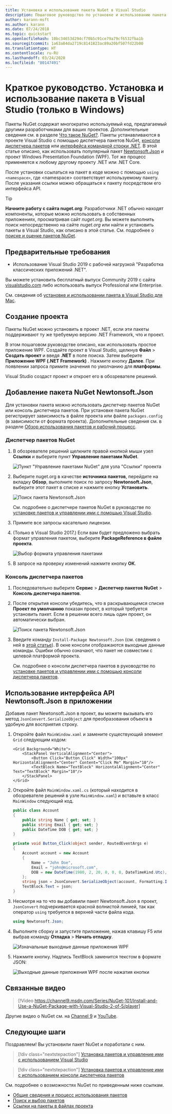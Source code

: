 ```yaml
---
title: Установка и использование пакета NuGet в Visual Studio
description: Пошаговое руководство по установке и использованию пакета NuGet в проекте Visual Studio.
author: karann-msft
ms.author: karann
ms.date: 07/24/2018
ms.topic: quickstart
ms.openlocfilehash: 10bc34653d294cf70b5c91ce79a79cf6532fba1b
ms.sourcegitcommit: 1a63a84da2719c8141823ac89a20bf507fd22b00
ms.translationtype: HT
ms.contentlocale: ru-RU
ms.lasthandoff: 03/24/2020
ms.locfileid: "80147491"
---
```

# <a name="quickstart-install-and-use-a-package-in-visual-studio-windows-only"></a>Краткое руководство. Установка и использование пакета в Visual Studio (только в Windows)

Пакеты NuGet содержат многократно используемый код, предлагаемый другими разработчиками для ваших проектов. Дополнительные сведения см. в разделе [Что такое NuGet?](../What-is-NuGet.md). Пакеты устанавливаются в проекте Visual Studio с помощью диспетчера пакетов NuGet, [консоли диспетчера пакетов](../consume-packages/install-use-packages-powershell) или [интерфейса командной строки .NET](install-and-use-a-package-using-the-dotnet-cli.md). В этой статье описано, как использовать популярный пакет [Newtonsoft.Json](https://www.nuget.org/packages/Newtonsoft.Json/) и проект Windows Presentation Foundation (WPF). Тот же процесс применяется к любому другому проекту .NET или .NET Core.

После установки ссылаться на пакет в коде можно с помощью `using <namespace>`, где \<namespace\> соответствует используемому пакету. После указания ссылки можно обращаться к пакету посредством его интерфейса API.

> [!Tip]
> **Начните работу с сайта nuget.org**: Разработчики .NET обычно находят компоненты, которые можно использовать в собственных приложениях, просматривая сайт *nuget.org*. Вы можете выполнить поиск непосредственно на сайте *nuget.org* или найти и установить пакеты в Visual Studio, как описано в этой статье. См. подробнее о [поиске и оценке пакетов NuGet](../consume-packages/finding-and-choosing-packages.md).

## <a name="prerequisites"></a>Предварительные требования

- Использование Visual Studio 2019 с рабочей нагрузкой "Разработка классических приложений .NET".

Вы можете установить бесплатный выпуск Community 2019 с сайта [visualstudio.com](https://www.visualstudio.com/) либо использовать выпуск Professional или Enterprise.

См. сведения об [установке и использовании пакета в Visual Studio для Mac](install-and-use-a-package-in-visual-studio-mac.md).

## <a name="create-a-project"></a>Создание проекта

Пакеты NuGet можно установить в проект .NET, если эти пакеты поддерживают ту же требуемую версию .NET Framework, что и проект.

В этом пошаговом руководстве описано, как использовать простое приложение WPF. Создайте проект в Visual Studio, щелкнув **Файл** > **Создать проект** и введя **.NET** в поле поиска. Затем выберите **Приложение WPF (.NET Framework)** . Нажмите кнопку **Далее**. При появлении запроса примите значения по умолчанию для **платформы**.

Visual Studio создаст проект и откроет его в обозревателе решений.

## <a name="add-the-newtonsoftjson-nuget-package"></a>Добавление пакета NuGet Newtonsoft.Json

Для установки пакета можно использовать диспетчер пакетов NuGet или консоль диспетчера пакетов. При установке пакета NuGet регистрирует зависимость в файле проекта или файле `packages.config` (в зависимости от формата проекта). Дополнительные сведения см. в разделе [Обзор использования пакетов и рабочий процесс](../consume-packages/Overview-and-Workflow.md).

### <a name="nuget-package-manager"></a>Диспетчер пакетов NuGet

1. В обозревателе решений щелкните правой кнопкой мыши узел **Ссылки** и выберите пункт **Управление пакетами NuGet**.

    ![Пункт "Управление пакетами NuGet" для узла "Ссылки" проекта](media/QS_Use-02-ManageNuGetPackages.png)

1. Выберите nuget.org в качестве **источника пакетов**, перейдите на вкладку **Обзор**, выполните поиск по запросу **Newtonsoft.Json**, выберите этот пакет в списке и нажмите кнопку **Установить**.

    ![Поиск пакета Newtonsoft.Json](media/QS_Use-03-NewtonsoftJson.png)

    См. подробнее о диспетчере пакетов NuGet в руководстве по [установке пакетов и управлении ими с помощью Visual Studio](../consume-packages/install-use-packages-visual-studio.md).

1. Примите все запросы касательно лицензии.

1. (Только в Visual Studio 2017.) Если вам будет предложено выбрать формат управления пакетом, выберите **PackageReference в файле проекта**.

    ![Выбор формата управления пакетами](media/QS_Use-03b-SelectFormat.png)

1. В запросе на проверку изменений нажмите кнопку **ОК**.

### <a name="package-manager-console"></a>Консоль диспетчера пакетов

1. Последовательно выберите **Сервис** > **Диспетчер пакетов NuGet** > **Консоль диспетчера пакетов**.

1. После открытия консоли убедитесь, что в раскрывающемся списке **Проект по умолчанию** показан проект, в который требуется установить пакет. Если в решении всего лишь один проект, он автоматически выбран.

    ![Поиск пакета Newtonsoft.Json](media/QS_Use-08-Console1.png)

1. Введите команду `Install-Package Newtonsoft.Json` (см. сведения о ней в [этой статье](../reference/ps-reference/ps-ref-install-package.md)). В окне консоли отображаются выходные данные команды. Ошибки обычно означают, что пакет не совместим с целевой платформой проекта.

   См. подробнее о консоли диспетчера пакетов в руководстве по [установке пакетов и управлении ими с помощью консоли диспетчера пакетов](../consume-packages/install-use-packages-powershell.md).

## <a name="use-the-newtonsoftjson-api-in-the-app"></a>Использование интерфейса API Newtonsoft.Json в приложении

Добавив пакет Newtonsoft.Json в проект, вы можете вызывать его метод `JsonConvert.SerializeObject` для преобразования объекта в удобную для восприятия строку.

1. Откройте файл `MainWindow.xaml` и замените существующий элемент `Grid` следующим кодом:

    ```xaml
    <Grid Background="White">
        <StackPanel VerticalAlignment="Center">
            <Button Click="Button_Click" Width="100px" HorizontalAlignment="Center" Content="Click Me" Margin="10"/>
            <TextBlock Name="TextBlock" HorizontalAlignment="Center" Text="TextBlock" Margin="10"/>
        </StackPanel>
    </Grid>
    ```

1. Откройте файл `MainWindow.xaml.cs` (который находится в обозревателе решений в узле `MainWindow.xaml`) и вставьте в класс `MainWindow` следующий код.

    ```cs
    public class Account
    {
        public string Name { get; set; }
        public string Email { get; set; }
        public DateTime DOB { get; set; }
    }

    private void Button_Click(object sender, RoutedEventArgs e)
    {
        Account account = new Account
        {
            Name = "John Doe",
            Email = "john@microsoft.com",
            DOB = new DateTime(1980, 2, 20, 0, 0, 0, DateTimeKind.Utc),
        };
        string json = JsonConvert.SerializeObject(account, Formatting.Indented);
        TextBlock.Text = json;
    }
    ```

1. Несмотря на то что вы добавили пакет Newtonsoft.Json в проект, `JsonConvert` подчеркивается красной волнистой линией, так как оператор `using` требуется в верхней части файла кода.

    ```cs
    using Newtonsoft.Json;
    ```

1. Выполните сборку и запустите приложение, нажав клавишу F5 или выбрав команду **Отладка** > **Начать отладку**.

    ![Изначальные выходные данные приложения WPF](media/QS_Use-06-AppStart.png)

1. Нажмите кнопку. Надпись TextBlock заменится текстом в формате JSON:

    ![Выходные данные приложения WPF после нажатия кнопки](media/QS_Use-07-AppEnd.png)

## <a name="related-video"></a>Связанные видео

> [!Video https://channel9.msdn.com/Series/NuGet-101/Install-and-Use-a-NuGet-Package-with-Visual-Studio-2-of-5/player]

Другие видео о NuGet см. на [Channel 9](https://channel9.msdn.com/Series/NuGet-101) и [YouTube](https://www.youtube.com/playlist?list=PLdo4fOcmZ0oVLvfkFk8O9h6v2Dcdh2bh_).

## <a name="next-steps"></a>Следующие шаги

Поздравляем! Вы установили пакет NuGet и поработали с ним.

> [!div class="nextstepaction"]
> [Установка пакетов и управление ими с использованием Visual Studio](../consume-packages/install-use-packages-visual-studio.md)

> [!div class="nextstepaction"]
> [Установка пакетов и управление ими с использованием консоли диспетчера пакетов](../consume-packages/install-use-packages-powershell.md)

См. подробнее о возможностях NuGet по приведенным ниже ссылкам.

- [Общие сведения и процесс использования пакетов](../consume-packages/overview-and-workflow.md)
- [Поиск и выбор пакетов](../consume-packages/finding-and-choosing-packages.md)
- [Ссылки на пакеты в файлах проекта](../consume-packages/package-references-in-project-files.md)
